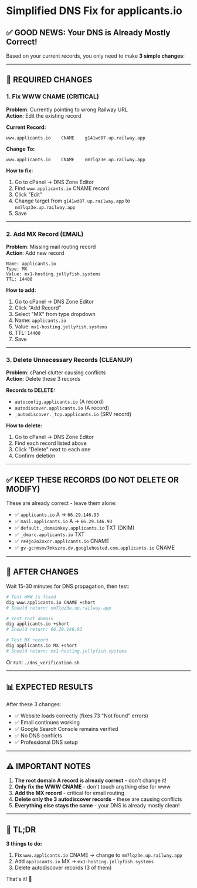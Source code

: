 # Simplified DNS Fix for applicants.io

## ✅ GOOD NEWS: Your DNS is Already Mostly Correct!

Based on your current records, you only need to make **3 simple changes**:

---

## 🔧 REQUIRED CHANGES

### 1. Fix WWW CNAME (CRITICAL)
**Problem**: Currently pointing to wrong Railway URL  
**Action**: Edit the existing record

**Current Record:**
```
www.applicants.io    CNAME    g141wd87.up.railway.app
```

**Change To:**
```
www.applicants.io    CNAME    nm7lqz3e.up.railway.app
```

**How to fix:**
1. Go to cPanel → DNS Zone Editor
2. Find `www.applicants.io` CNAME record
3. Click "Edit"
4. Change target from `g141wd87.up.railway.app` to `nm7lqz3e.up.railway.app`
5. Save

---

### 2. Add MX Record (EMAIL)
**Problem**: Missing mail routing record  
**Action**: Add new record

```
Name: applicants.io
Type: MX
Value: mx1-hosting.jellyfish.systems
TTL: 14400
```

**How to add:**
1. Go to cPanel → DNS Zone Editor
2. Click "Add Record"
3. Select "MX" from type dropdown
4. Name: `applicants.io`
5. Value: `mx1-hosting.jellyfish.systems`
6. TTL: `14400`
7. Save

---

### 3. Delete Unnecessary Records (CLEANUP)
**Problem**: cPanel clutter causing conflicts  
**Action**: Delete these 3 records

**Records to DELETE:**
- `autoconfig.applicants.io` (A record)
- `autodiscover.applicants.io` (A record)
- `_autodiscover._tcp.applicants.io` (SRV record)

**How to delete:**
1. Go to cPanel → DNS Zone Editor
2. Find each record listed above
3. Click "Delete" next to each one
4. Confirm deletion

---

## ✅ KEEP THESE RECORDS (DO NOT DELETE OR MODIFY)

These are already correct - leave them alone:

- ✅ `applicants.io` A → `66.29.146.93`
- ✅ `mail.applicants.io` A → `66.29.146.93`
- ✅ `default._domainkey.applicants.io` TXT (DKIM)
- ✅ `_dmarc.applicants.io` TXT
- ✅ `re4jo2o2oxcr.applicants.io` CNAME
- ✅ `gv-gcrmsmv7mkszro.dv.googlehosted.com.applicants.io` CNAME

---

## 🎯 AFTER CHANGES

Wait 15-30 minutes for DNS propagation, then test:

```bash
# Test WWW is fixed
dig www.applicants.io CNAME +short
# Should return: nm7lqz3e.up.railway.app

# Test root domain
dig applicants.io +short
# Should return: 66.29.146.93

# Test MX record
dig applicants.io MX +short
# Should return: mx1-hosting.jellyfish.systems
```

Or run: `./dns_verification.sh`

---

## 📊 EXPECTED RESULTS

After these 3 changes:
- ✅ Website loads correctly (fixes 73 "Not found" errors)
- ✅ Email continues working
- ✅ Google Search Console remains verified
- ✅ No DNS conflicts
- ✅ Professional DNS setup

---

## ⚠️ IMPORTANT NOTES

1. **The root domain A record is already correct** - don't change it!
2. **Only fix the WWW CNAME** - don't touch anything else for www
3. **Add the MX record** - critical for email routing
4. **Delete only the 3 autodiscover records** - these are causing conflicts
5. **Everything else stays the same** - your DNS is already mostly clean!

---

## 🚀 TL;DR

**3 things to do:**
1. Fix `www.applicants.io` CNAME → change to `nm7lqz3e.up.railway.app`
2. Add `applicants.io` MX → `mx1-hosting.jellyfish.systems`
3. Delete autodiscover records (3 of them)

That's it! 🎉
